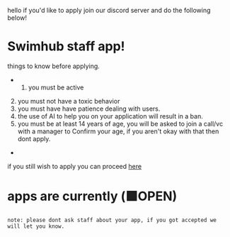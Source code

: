 hello if you'd like to apply join our discord server and do the following below!
# Swimhub staff app!
things to know before applying.
* 1. you must be active
 2. you must not have a toxic behavior
 3. you must have have patience dealing with users.
 4. the use of AI to help you on your application will result in a ban.
 5. you must be at least 14 years of age, you will be asked to join a call/vc with a manager to Confirm your age, if you aren't okay with that then dont apply.
*

if you still wish to apply you can proceed [here](https://docs.google.com/forms/d/e/1FAIpQLSfwjCp8Uff6BN3UB9GZgdX7JCMlYWxpRdJw42CexsmmnkLIww/viewform)

# apps are currently (🟩OPEN)

```note: please dont ask staff about your app, if you got accepted we will let you know.```
